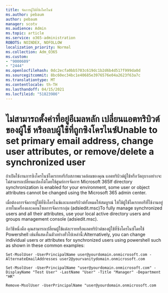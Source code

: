 ```yaml
---
title: จัดการผู้ใช้ที่ซิงโครไนซ์
ms.author: pebaum
author: pebaum
manager: scotv
ms.audience: Admin
ms.topic: article
ms.service: o365-administration
ROBOTS: NOINDEX, NOFOLLOW
localization_priority: Normal
ms.collection: Adm_O365
ms.custom:
- "9000609"
- "2444"
ms.openlocfilehash: 0dc2ecfa0bb5703c619dc1b2d6b4d517f999da0d
ms.sourcegitcommit: 8bc60ec34bc1e40685e3976576e04a2623f63a7c
ms.translationtype: MT
ms.contentlocale: th-TH
ms.lasthandoff: 04/15/2021
ms.locfileid: "51823986"
---
```

# <a name="unable-to-set-primary-email-address-change-user-attributes-or-removedelete-a-synchronized-user"></a><span data-ttu-id="33de9-102">ไม่สามารถตั้งค่าที่อยู่อีเมลหลัก เปลี่ยนแอตทริบิวต์ของผู้ใช้ หรือลบผู้ใช้ที่ถูกซิงโครไนซ์</span><span class="sxs-lookup"><span data-stu-id="33de9-102">Unable to set primary email address, change user attributes, or remove/delete a synchronized user</span></span>

<span data-ttu-id="33de9-103">ถ้าเปิดใช้งานการซิงโครไนซ์ไดเรกทอรีกับสภาพแวดล้อมของคุณ แอตทริบิวต์ผู้ใช้หรือวัตถุบางอย่างจะไม่สามารถเปลี่ยนแปลงได้โดยใช้ศูนย์การจัดการ Microsoft 365</span><span class="sxs-lookup"><span data-stu-id="33de9-103">If directory synchronization is enabled for your environment, some user or object attributes cannot be changed using the Microsoft 365 admin center.</span></span>

<span data-ttu-id="33de9-104">เมื่อต้องการจัดการผู้ใช้ที่ซิงโครไนซ์และแอตทริบิวต์ทั้งหมดให้สมบูรณ์ ให้ใช้ผู้ใช้ไดเรกทอรีที่ใช้งานอยู่ภายในเครื่องและคอนโซลการจัดการกลุ่ม (adsiedit.msc)</span><span class="sxs-lookup"><span data-stu-id="33de9-104">To fully manage synchronized users and all their attributes, use your local active directory users and groups management console (adsiedit.msc).</span></span>  

<span data-ttu-id="33de9-105">อีกวิธีหนึ่งคือ คุณสามารถเปลี่ยนผู้ใช้แต่ละรายหรือแอตทริบิวต์ของผู้ใช้ที่ซิงโครไนซ์โดยใช้ Powershell เช่นที่แสดงในตัวอย่างทั่วไปเหล่านี้:</span><span class="sxs-lookup"><span data-stu-id="33de9-105">Alternatively, you can change individual users or attributes for synchronized users using powershell such as shown in these common examples:</span></span>

`Set-MsolUser -UserPrincipalName user@yourdomain.onmicrosoft.com -AlternateEmailAddresses user2@yourvanitydomain.onmicrosoft.com`

`Set-MsolUser -UserPrincipalName "user@yourdomain.onmicrosoft.com" -DisplayName "Test User" -LastName "User" -Title "Manager" -Department "HR"`

`Remove-MsolUser -UserPrincipalName "user@yourdomain.onmicrosoft.com`
